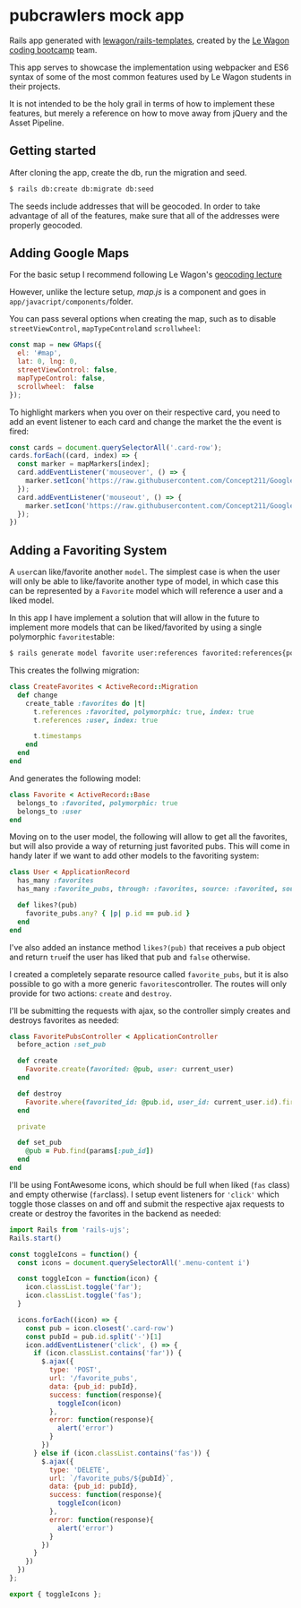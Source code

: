 # pubcrawlers mock app

Rails app generated with [lewagon/rails-templates](https://github.com/lewagon/rails-templates), created by the [Le Wagon coding bootcamp](https://www.lewagon.com) team.

This app serves to showcase the implementation using webpacker and ES6 syntax of some of the most common features used by Le Wagon students in their projects.

It is not intended to be the holy grail in terms of how to implement these features, but merely a reference on how to move away from jQuery and the Asset Pipeline.

## Getting started

After cloning the app, create the db, run the migration and seed.

```bash
$ rails db:create db:migrate db:seed
```

The seeds include addresses that will be geocoded. In order to take advantage of all of the features, make sure that all of the addresses were properly geocoded.


## Adding Google Maps

For the basic setup I recommend following Le Wagon's [geocoding lecture](https://kitt.lewagon.com/knowledge/lectures/05-Rails%2F08-Airbnb-Geocoder)

However, unlike the lecture setup, *map.js* is a component and goes in `app/javacript/components/`folder.

You can pass several options when creating the map, such as to disable `streetViewControl`, `mapTypeControl`and `scrollwheel`:

```javascript
const map = new GMaps({
  el: '#map',
  lat: 0, lng: 0,
  streetViewControl: false,
  mapTypeControl: false,
  scrollwheel:  false
});
```

To highlight markers when you over on their respective card, you need to add an event listener to each card and change the market the the event is fired:

```javascript
const cards = document.querySelectorAll('.card-row');
cards.forEach((card, index) => {
  const marker = mapMarkers[index];
  card.addEventListener('mouseover', () => {
    marker.setIcon('https://raw.githubusercontent.com/Concept211/Google-Maps-Markers/master/images/marker_blue.png');
  });
  card.addEventListener('mouseout', () => {
    marker.setIcon('https://raw.githubusercontent.com/Concept211/Google-Maps-Markers/master/images/marker_red.png');
  });
})
```

## Adding a Favoriting System

A `user`can like/favorite another `model`. The simplest case is when the user will only be able to like/favorite another type of model, in which case this can be represented by a `Favorite` model which will reference a user and a liked model.

In this app I have implement a solution that will allow in the future to implement more models that can be liked/favorited by using a single polymorphic `favorites`table:

```bash
$ rails generate model favorite user:references favorited:references{polymorphic}
```

This creates the follwing migration:

```ruby
class CreateFavorites < ActiveRecord::Migration
  def change
    create_table :favorites do |t|
      t.references :favorited, polymorphic: true, index: true
      t.references :user, index: true

      t.timestamps
    end
  end
end
```

And generates the following model:

```ruby
class Favorite < ActiveRecord::Base
  belongs_to :favorited, polymorphic: true
  belongs_to :user
end
```

Moving on to the user model, the following will allow to get all the favorites, but will also provide a way of returning just favorited pubs. This will come in handy later if we want to add other models to the favoriting system:

```ruby
class User < ApplicationRecord
  has_many :favorites
  has_many :favorite_pubs, through: :favorites, source: :favorited, source_type: 'Pub'

  def likes?(pub)
    favorite_pubs.any? { |p| p.id == pub.id }
  end
end
```

I've also added an instance method `likes?(pub)` that receives a pub object and return `true`if the user has liked that pub and `false` otherwise.

I created a completely separate resource called `favorite_pubs`, but it is also possible to go with a more generic `favorites`controller. The routes will only provide for two actions: `create` and `destroy`.

I'll be submitting the requests with ajax, so the controller simply creates and destroys favorites as needed:

```ruby
class FavoritePubsController < ApplicationController
  before_action :set_pub

  def create
    Favorite.create(favorited: @pub, user: current_user)
  end

  def destroy
    Favorite.where(favorited_id: @pub.id, user_id: current_user.id).first.destroy
  end

  private

  def set_pub
    @pub = Pub.find(params[:pub_id])
  end
end
```

I'll be using FontAwesome icons, which should be full when liked (`fas` class) and empty otherwise (`far`class). I setup event listeners for `'click'` which toggle those classes on and off and submit the respective ajax requests to create or destroy the favorites in the backend as needed:

```javascript
import Rails from 'rails-ujs';
Rails.start()

const toggleIcons = function() {
  const icons = document.querySelectorAll('.menu-content i')

  const toggleIcon = function(icon) {
    icon.classList.toggle('far');
    icon.classList.toggle('fas');
  }

  icons.forEach((icon) => {
    const pub = icon.closest('.card-row')
    const pubId = pub.id.split('-')[1]
    icon.addEventListener('click', () => {
      if (icon.classList.contains('far')) {
        $.ajax({
          type: 'POST',
          url: '/favorite_pubs',
          data: {pub_id: pubId},
          success: function(response){
            toggleIcon(icon)
          },
          error: function(response){
            alert('error')
          }
        })
      } else if (icon.classList.contains('fas')) {
        $.ajax({
          type: 'DELETE',
          url: `/favorite_pubs/${pubId}`,
          data: {pub_id: pubId},
          success: function(response){
            toggleIcon(icon)
          },
          error: function(response){
            alert('error')
          }
        })
      }
    })
  })
};

export { toggleIcons };
```







